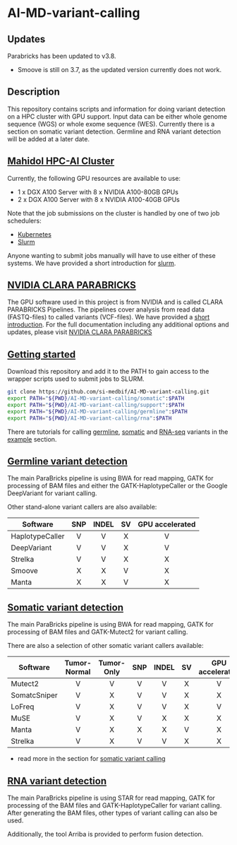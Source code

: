 # AI-MD-variant-calling

## Updates

Parabricks has been updated to v3.8.
* Smoove is still on 3.7, as the updated version currently does not work.

## Description

This repository contains scripts and information for doing variant detection on a HPC cluster with GPU support. Input data can be either whole genome sequence (WGS) or whole exome sequence (WES). Currently there is a section on somatic variant detection. Germline and RNA variant detection will be added at a later date.

## [Mahidol HPC-AI Cluster](https://github.com/si-medbif/AI-MD-variant-calling/blob/main/documents/hpc-server.md)

Currently, the following GPU resources are available to use:
* 1 x DGX A100 Server with 8 x NVIDIA A100-80GB GPUs
* 2 x DGX A100 Server with 8 x NVIDIA A100-40GB GPUs

Note that the job submissions on the cluster is handled by one of two job schedulers:
* [Kubernetes](https://kubernetes.io/docs/tutorials/)
* [Slurm](https://slurm.schedmd.com/quickstart.html)

Anyone wanting to submit jobs manually will have to use either of these systems. We have provided a short introduction for [slurm](https://github.com/si-medbif/AI-MD-variant-calling/documents/slurm.md).

## [NVIDIA CLARA PARABRICKS](https://docs.nvidia.com/clara/parabricks/3.7.0/index.html)

The GPU software used in this project is from NVIDIA and is called CLARA PARABRICKS Pipelines. The pipelines cover analysis from read data (FASTQ-files) to called variants (VCF-files). We have provided a [short introduction](https://github.com/si-medbif/AI-MD-variant-calling/blob/main/documents/parabricks.md#nvidia-clara-parabricks). For the full documentation including any additional options and updates, please visit [NVIDIA CLARA PARABRICKS](https://docs.nvidia.com/clara/parabricks/3.7.0/index.html)

## [Getting started](https://github.com/si-medbif/AI-MD-variant-calling/example/tutorial.md)

Download this repository and add it to the PATH to gain access to the wrapper scripts used to submit jobs to SLURM.
```bash
git clone https://github.com/si-medbif/AI-MD-variant-calling.git
export PATH="${PWD}/AI-MD-variant-calling/somatic":$PATH
export PATH="${PWD}/AI-MD-variant-calling/support":$PATH
export PATH="${PWD}/AI-MD-variant-calling/germline":$PATH
export PATH="${PWD}/AI-MD-variant-calling/rna":$PATH
```

There are tutorials for calling [germline](https://github.com/si-medbif/AI-MD-variant-calling/blob/main/example/tutorial_germline.md), [somatic](https://github.com/si-medbif/AI-MD-variant-calling/blob/main/example/tutorial.md) and [RNA-seq](https://github.com/si-medbif/AI-MD-variant-calling/blob/develop/example/tutorial_rna.md) variants in the [example](https://github.com/si-medbif/AI-MD-variant-calling/tree/main/example) section.

## [Germline variant detection](https://github.com/si-medbif/AI-MD-variant-calling/tree/main/germline)

The main ParaBricks pipeline is using BWA for read mapping, GATK for processing of BAM files and either the GATK-HaplotypeCaller or the Google DeepVariant for variant calling. 

Other stand-alone variant callers are also available:

| Software     |  SNP | INDEL |  SV  | GPU accelerated |
| ------------ |  :-: | :---: | :--: | :-------------: |
| HaplotypeCaller | V | V | X | V |
| DeepVariant  | V | V | X | V |
| Strelka      | V | V | X | X |
| Smoove       | X | X | V | X |
| Manta        | X | X | V | X |

## [Somatic variant detection](https://github.com/si-medbif/AI-MD-variant-calling/tree/main/somatic)

The main ParaBricks pipeline is using BWA for read mapping, GATK for processing of BAM files and GATK-Mutect2 for variant calling.

There are also a selection of other somatic variant callers available:

| Software     | Tumor-Normal | Tumor-Only | SNP | INDEL |  SV  | GPU accelerated |
| ------------ | :----------: | :--------: | :-: | :---: | :--: | :-------------: |
| Mutect2      | V            | V          | V   | V     | X    | V               |
| SomatcSniper | V            | X          | V   | V     | X    | X               |
| LoFreq       | V            | X          | V   | V     | X    | V               |
| MuSE         | V            | X          | V   | X     | X    | X               |
| Manta        | V            | X          | X   | X     | V    | X               |
| Strelka      | V            | X          | V   | V     | X    | X               |

- read more in the section for [somatic variant calling](https://github.com/si-medbif/AI-MD-variant-calling/tree/main/somatic#somatic-variant-detection)

## [RNA variant detection](https://github.com/si-medbif/AI-MD-variant-calling/tree/develop/rna)

The main ParaBricks pipeline is using STAR for read mapping, GATK for processing of the BAM files and GATK-HaplotypeCaller for variant calling. After generating the BAM files, other types of variant calling can also be used.

Additionally, the tool Arriba is provided to perform fusion detection.
